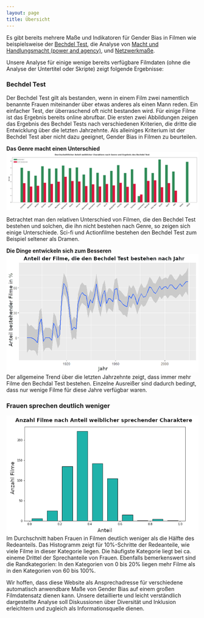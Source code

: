 ```yaml
---
layout: page
title: Übersicht
---
```


Es gibt bereits mehrere Maße und Indikatoren für Gender Bias in Filmen wie beispielsweise der [Bechdel Test](https://bechdeltest.com/), die Analyse von [Macht und Handlungsmacht (power and agency)](https://homes.cs.washington.edu/~msap/movie-bias/), und [Netzwerkmaße](https://www.nature.com/articles/s41599-020-0436-1).


Unsere Analyse für einige wenige bereits verfügbare Filmdaten (ohne die Analyse der Untertitel oder Skripte) zeigt folgende Ergebnisse:

### Bechdel Test
Der Bechdel Test gilt als bestanden, wenn in einem Film zwei namentlich benannte Frauen miteinander über etwas anderes als einen Mann reden. Ein einfacher Test, der überraschend oft nicht bestanden wird. Für einige Filme ist das Ergebnis bereits online abrufbar. Die ersten zwei Abbildungen zeigen das Ergebnis des Bechdel Tests nach verschiedenen Kriterien, die dritte die Entwicklung über die letzten Jahrzehnte. Als alleiniges Kriterium ist der Bechdel Test aber nicht dazu geeignet, Gender Bias in Filmen zu beurteilen.


**Das Genre macht einen Unterschied**
![genres](images/cast_genre.png)<!-- .element height="500%" width="500%" -->

Betrachtet man den relativen Unterschied von Filmen, die den Bechdel Test bestehen und solchen, die ihn nicht bestehen nach Genre, so zeigen sich einige Unterschiede. Sci-fi und Actionfilme bestehen den Bechdel Test zum Beispiel seltener als Dramen.

**Die Dinge entwickeln sich zum Besseren**
![genres](images/temporal_all.png)\
Der allgemeine Trend über die letzten Jahrzehnte zeigt, dass immer mehr Filme den Bechdal Test bestehen. Einzelne Ausreißer sind dadurch bedingt, dass nur wenige Filme für diese Jahre verfügbar waren.

### Frauen sprechen deutlich weniger
![genres](images/character_ratio.png)\
Im Durchschnitt haben Frauen in Filmen deutlich weniger als die Hälfte des Redeanteils. Das Histogramm zeigt für 10%-Schritte der Redeanteile, wie viele Filme in dieser Kategorie liegen. Die häufigste Kategorie liegt bei ca. eineme Drittel der Sprechanteile von Frauen. Ebenfalls bemerkenswert sind die Randkategorien: In den Kategorien von 0 bis 20% liegen mehr Filme als in den Kategorien von 60 bis 100%.


   

Wir hoffen, dass diese Website als Ansprechadresse für verschiedene automatisch anwendbare Maße von Gender Bias auf einem großen Filmdatensatz dienen kann. Unsere detaillierte und leicht verständlich dargestellte Analyse soll Diskussionen über Diversität und Inklusion erleichtern und zugleich als Informationsquelle dienen.
